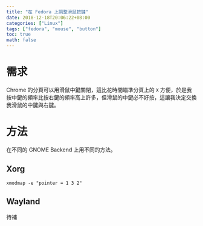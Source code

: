 ```yaml
---
title: "在 Fedora 上調整滑鼠按鍵"
date: 2018-12-18T20:06:22+08:00
categories: ["Linux"]
tags: ["fedora", "mouse", "button"]
toc: true
math: false
---
```


# 需求

Chrome 的分頁可以用滑鼠中鍵關閉，這比花時間瞄準分頁上的 `X` 方便，於是我按中鍵的頻率比按右鍵的頻率高上許多，但滑鼠的中鍵必不好按，這讓我決定交換我滑鼠的中鍵與右鍵。

# 方法

在不同的 GNOME Backend 上用不同的方法。

## Xorg

```
xmodmap -e "pointer = 1 3 2"
```

## Wayland

待補
